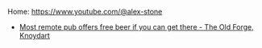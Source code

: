 Home: https://www.youtube.com/@alex-stone

- [Most remote pub offers free beer if you can get there - The Old Forge, Knoydart](https://youtu.be/JV5fm-bzLq8)
